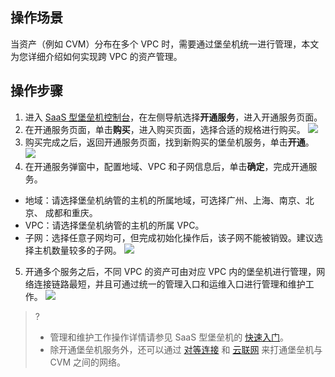 ## 操作场景
当资产（例如 CVM）分布在多个 VPC 时，需要通过堡垒机统一进行管理，本文为您详细介绍如何实现跨 VPC 的资产管理。

## 操作步骤
1. 进入 [SaaS 型堡垒机控制台](https://console.cloud.tencent.com/bh)，在左侧导航选择**开通服务**，进入开通服务页面。
2. 在开通服务页面，单击**购买**，进入购买页面，选择合适的规格进行购买。	
![](https://qcloudimg.tencent-cloud.cn/raw/14fb23ee325573cb1c5d23619083daad.png)
3. 购买完成之后，返回开通服务页面，找到新购买的堡垒机服务，单击**开通**。
![](https://qcloudimg.tencent-cloud.cn/raw/a37b9606c8148f52743df26758b72deb.png)
4. 在开通服务弹窗中，配置地域、VPC 和子网信息后，单击**确定**，完成开通服务。
 - 地域：请选择堡垒机纳管的主机的所属地域，可选择广州、上海、南京、北京、 成都和重庆。
 - VPC：请选择堡垒机纳管的主机的所属 VPC。
 - 子网：选择任意子网均可，但完成初始化操作后，该子网不能被销毁。建议选择主机数量较多的子网。
![](https://qcloudimg.tencent-cloud.cn/raw/5cc20e356cf9222eb50b82e085d2d792.png)
5. 开通多个服务之后，不同 VPC 的资产可由对应 VPC 内的堡垒机进行管理，网络连接链路最短，并且可通过统一的管理入口和运维入口进行管理和维护工作。
![](https://qcloudimg.tencent-cloud.cn/raw/05d7e5e0dcc41c26887068eca84b648b.png)
>?
>- 管理和维护工作操作详情请参见 SaaS 型堡垒机的 [快速入门](https://cloud.tencent.com/document/product/1025/55181)。
>- 除开通堡垒机服务外，还可以通过 [对等连接](https://cloud.tencent.com/document/product/553) 和 [云联网](https://cloud.tencent.com/document/product/215/53884) 来打通堡垒机与 CVM 之间的网络。
